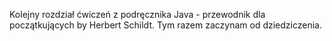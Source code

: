 Kolejny rozdział ćwiczeń z podręcznika Java - przewodnik dla początkujących by Herbert Schildt. Tym razem zaczynam od dziedziczenia.
